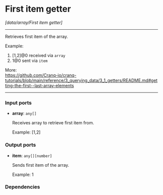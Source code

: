 # First item getter

_[data/array/First item getter]_

---

Retrieves first item of the array.  
  
Example:  
1. [1,2]@0 received via `array`  
2. 1@0 sent via `item`  
  
More:  
https://github.com/Cranq-io/cranq-tutorials/blob/main/reference/3_querying_data/3_1_getters/README.md#getting-the-first--last-array-elements  

---

### Input ports

* __array__: ` any[] `

    Receives array to retrieve first item from.
    
    Example:
    [1,2]

### Output ports

* __item__: ` any[][number] `

    Sends first item of the array.
    
    Example:
    1

### Dependencies




